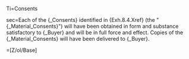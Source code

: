 Ti=Consents

sec=Each of the {_Consents} identified in {Exh.8.4.Xref} (the "{_Material_Consents}") will have been obtained in form and substance satisfactory to {_Buyer} and will be in full force and effect.  Copies of the {_Material_Consents} will have been delivered to {_Buyer}.

=[Z/ol/Base]
